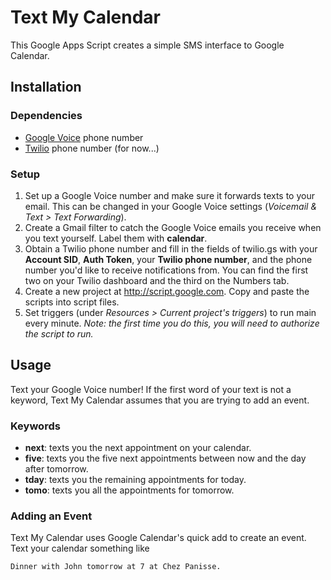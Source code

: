 Text My Calendar
================

This Google Apps Script creates a simple SMS interface to Google Calendar.

Installation
------------

### Dependencies ###

+ [Google Voice](http://voice.google.com) phone number
+ [Twilio](https://www.twilio.com/try-twilio) phone number (for now...)

### Setup ###

1. Set up a Google Voice number and make sure it forwards texts to your email. This can be changed in your Google Voice settings (_Voicemail & Text > Text Forwarding_).
2. Create a Gmail filter to catch the Google Voice emails you receive when you text yourself. Label them with **calendar**.
3. Obtain a Twilio phone number and fill in the fields of twilio.gs with your **Account SID**, **Auth Token**, your **Twilio phone number**, and the phone number you'd like to receive notifications from. You can find the first two on your Twilio dashboard and the third on the Numbers tab.
4. Create a new project at http://script.google.com. Copy and paste the scripts into script files.
5. Set triggers (under _Resources > Current project's triggers_) to run main every minute. _Note: the first time you do this, you will need to authorize the script to run._

Usage
-----

Text your Google Voice number! If the first word of your text is not a keyword, Text My Calendar assumes that you are trying to add an event.

### Keywords ###

+ **next**: texts you the next appointment on your calendar.
+ **five**: texts you the five next appointments between now and the day after tomorrow.
+ **tday**: texts you the remaining appointments for today.
+ **tomo**: texts you all the appointments for tomorrow.

### Adding an Event ###

Text My Calendar uses Google Calendar's quick add to create an event. Text your calendar something like

    Dinner with John tomorrow at 7 at Chez Panisse.
